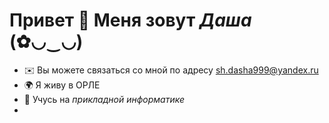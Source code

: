 Привет 👋 Меня зовут *Даша* (✿◡‿◡)
====================== 

*   ✉️ Вы можете связаться со мной по адресу [sh.dasha999@yandex.ru](mailto:sh.dasha999@yandex.ru)
*   🌍 Я живу в ОРЛЕ
*   🧠 Учусь на _прикладной информатике_
*   
<!--
**DariSh19/DariSh19** is a ✨ _special_ ✨ repository because its `README.md` (this file) appears on your GitHub profile.

Here are some ideas to get you started:

- 🔭 I’m currently working on ...
- 🌱 I’m currently learning ...
- 👯 I’m looking to collaborate on ...
- 🤔 I’m looking for help with ...
- 💬 Ask me about ...
- 📫 How to reach me: ...
- 😄 Pronouns: ...
- ⚡ Fun fact: ...
-->

